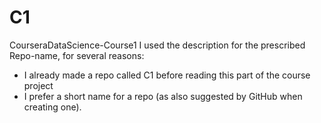 # C1
CourseraDataScience-Course1
I used the description for the prescribed Repo-name, for several reasons:
* I already made a repo called C1 before reading this part of the course project
* I prefer a short name for a repo (as also suggested by GitHub when creating one).
